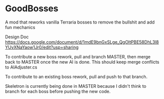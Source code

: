 # GoodBosses
A mod that reworks vanilla Terraria bosses to remove the bullshit and add fun mechanics

Design Doc
https://docs.google.com/document/d/1mdE9bnGxSLge_QgOltPBE58DhL3l8YUvXNaYaow1Jr0/edit?usp=sharing

To contribute a new boss rework, pull and branch MASTER, then merge back to MASTER once the new AI is done. This should keep merge conflicts to AIAdjuster.cs

To contribute to an existing boss rework, pull and push to that branch. 

Skeletron is currently being done in MASTER because I didn't think to branch for each boss before pushing the new code.
